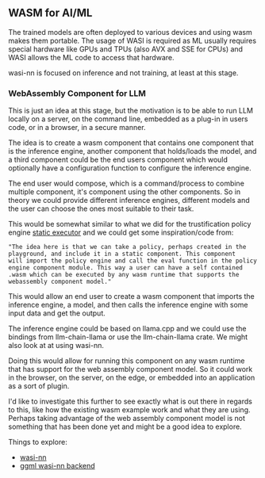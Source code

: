 ## WASM for AI/ML
The trained models are often deployed to various devices and using wasm makes
them portable. The usage of WASI is required as ML usually requires special
hardware like GPUs and TPUs (also AVX and SSE for CPUs) and WASI allows the ML
code to access that hardware.

wasi-nn is focused on inference and not training, at least at this stage.

### WebAssembly Component for LLM
This is just an idea at this stage, but the motivation is to be able to run LLM
locally on a server, on the command line, embedded as a plug-in in users code,
or in a browser, in a secure manner.

The idea is to create a wasm component that contains one component that is the
inference engine, another component that holds/loads the model, and a third
component could be the end users component which would optionally have a
configuration function to configure the inference engine.

The end user would compose, which is a command/process to combine multiple
component, it's component using the other components. So in theory we could
provide different inference engines, different models and the user can choose
the ones most suitable to their task.

This would be somewhat similar to what we did for the trustification policy
engine [static executor](https://github.com/seedwing-io/seedwing-policy/pull/237)
and we could get some inspiration/code from:
```
"The idea here is that we can take a policy, perhaps created in the
playground, and include it in a static component. This component
will import the policy engine and call the eval function in the policy
engine component module. This way a user can have a self contained
.wasm which can be executed by any wasm runtime that supports the
webassembly component model."
```
This would allow an end user to create a wasm component that imports the
inference engine, a model, and then calls the inference engine with some
input data and get the output.

The inference engine could be based on llama.cpp and we could use the bindings
from llm-chain-llama or use the llm-chain-llama crate. We might also look at
at using wasi-nn.

Doing this would allow for running this component on any wasm runtime that has
support for the web assembly component model. So it could work in the browser,
on the server, on the edge, or embedded into an application as a sort of
plugin.

I'd like to investigate this further to see exactly what is out there in regards
to this, like how the existing wasm example work and what they are using.
Perhaps taking advantage of the web assembly component model is not something
that has been done yet and might be a good idea to explore.

Things to explore:
* [wasi-nn](https://github.com/WebAssembly/wasi-nn)
* [ggml wasi-nn backend](https://github.com/second-state/wasmedge-wasi-nn/tree/ggml/rust)
